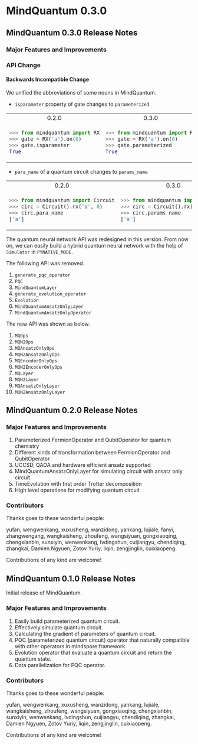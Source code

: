 # MindQuantum 0.3.0

## MindQuantum 0.3.0 Release Notes

### Major Features and Improvements

### API Change

#### Backwards Incompatible Change

We unified the abbreviations of some nouns in MindQuantum.

- `isparameter` property of gate changes to `parameterized`

<table>
<tr>
<td style="text-align:center"> 0.2.0 </td> <td style="text-align:center"> 0.3.0 </td>
</tr>
<tr>
<td>

```python
>>> from mindquantum import RX
>>> gate = RX('a').on(0)
>>> gate.isparameter
True
```

</td>
<td>

```python
>>> from mindquantum import RX
>>> gate = RX('a').on(0)
>>> gate.parameterized
True
```

</td>
</tr>
</table>

- `para_name` of a quantum circuit changes to `params_name`

<table>
<tr>
<td style="text-align:center"> 0.2.0 </td> <td style="text-align:center"> 0.3.0 </td>
</tr>
<tr>
<td>

```python
>>> from mindquantum import Circuit
>>> circ = Circuit().rx('a', 0)
>>> circ.para_name
['a']
```

</td>
<td>

```python
>>> from mindquantum import Circuit
>>> circ = Circuit().rx('a', 0)
>>> circ.params_name
['a']
```

</td>
</tr>
</table>

The quantum neural network API was redesigned in this version. From now on, we can easily build a hybrid quantum neural network with the help of `Simulator` in `PYNATIVE_MODE`.

The following API was removed.

1. `generate_pqc_operator`
2. `PQC`
3. `MindQuantumLayer`
4. `generate_evolution_operator`
5. `Evolution`
6. `MindQuantumAnsatzOnlyLayer`
7. `MindQuantumAnsatzOnlyOperator`

The new API was shown as below.

1. `MQOps`
2. `MQN2Ops`
3. `MQAnsatzOnlyOps`
4. `MQN2AnsatzOnlyOps`
5. `MQEncoderOnlyOps`
6. `MQN2EncoderOnlyOps`
7. `MQLayer`
8. `MQN2Layer`
9. `MQAnsatzOnlyLayer`
10. `MQN2AnsatzOnlyLayer`

## MindQuantum 0.2.0 Release Notes

### Major Features and Improvements

1. Parameterized FermionOperator and QubitOperator for quantum chemistry
2. Different kinds of transformation between FermionOperator and QubitOperator
3. UCCSD, QAOA and hardware efficient ansatz supported
4. MindQuantumAnsatzOnlyLayer for simulating circuit with ansatz only circuit
5. TimeEvolution with first order Trotter decomposition
6. High level operations for modifying quantum circuit

### Contributors

Thanks goes to these wonderful people:

yufan, wengwenkang, xuxusheng, wanzidong, yankang, lujiale, fanyi, zhangwengang, wangkaisheng, zhoufeng, wangsiyuan, gongxiaoqing, chengxianbin, sunxiyin, wenwenkang, lvdingshun, cuijiangyu, chendiqing, zhangkai, Damien Ngyuen, Zotov Yuriy, liqin, zengjinglin, cuixiaopeng.

Contributions of any kind are welcome!

## MindQuantum 0.1.0 Release Notes

Initial release of MindQuantum.

### Major Features and Improvements

1. Easily build parameterized quantum circuit.
2. Effectively simulate quantum circuit.
3. Calculating the gradient of parameters of quantum circuit.
4. PQC (parameterized quantum circuit) operator that naturally compatible with other operators in mindspore framework.
5. Evolution operator that evaluate a quantum circuit and return the quantum state.
6. Data parallelization for PQC operator.

### Contributors

Thanks goes to these wonderful people:

yufan, wengwenkang, xuxusheng, wanzidong, yankang, lujiale, wangkaisheng, zhoufeng, wangsiyuan, gongxiaoqing, chengxianbin, sunxiyin, wenwenkang, lvdingshun, cuijiangyu, chendiqing, zhangkai, Damien Ngyuen, Zotov Yuriy, liqin, zengjinglin, cuixiaopeng.

Contributions of any kind are welcome!

